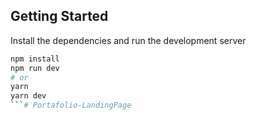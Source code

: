 ## Getting Started

Install the dependencies and run the development server

```bash
npm install
npm run dev
# or
yarn
yarn dev
```# Portafolio-LandingPage
